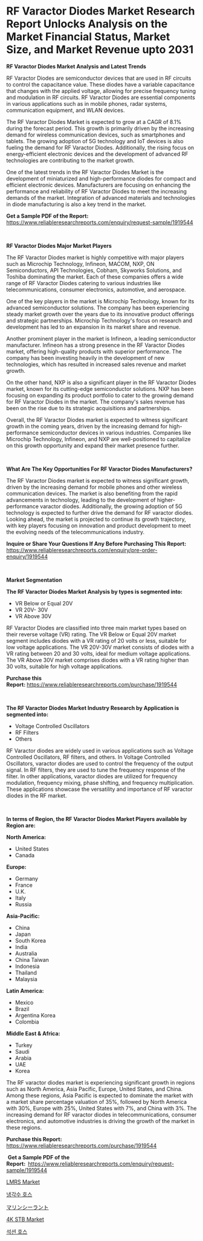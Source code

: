 <p><h1>RF Varactor Diodes Market Research Report Unlocks Analysis on the Market Financial Status, Market Size, and Market Revenue upto 2031</h1></p><p><strong>RF Varactor Diodes Market Analysis and Latest Trends</strong></p>
<p><p>RF Varactor Diodes are semiconductor devices that are used in RF circuits to control the capacitance value. These diodes have a variable capacitance that changes with the applied voltage, allowing for precise frequency tuning and modulation in RF circuits. RF Varactor Diodes are essential components in various applications such as in mobile phones, radar systems, communication equipment, and WLAN devices.</p><p>The RF Varactor Diodes Market is expected to grow at a CAGR of 8.1% during the forecast period. This growth is primarily driven by the increasing demand for wireless communication devices, such as smartphones and tablets. The growing adoption of 5G technology and IoT devices is also fueling the demand for RF Varactor Diodes. Additionally, the rising focus on energy-efficient electronic devices and the development of advanced RF technologies are contributing to the market growth.</p><p>One of the latest trends in the RF Varactor Diodes Market is the development of miniaturized and high-performance diodes for compact and efficient electronic devices. Manufacturers are focusing on enhancing the performance and reliability of RF Varactor Diodes to meet the increasing demands of the market. Integration of advanced materials and technologies in diode manufacturing is also a key trend in the market.</p></p>
<p><strong>Get a Sample PDF of the Report:&nbsp;</strong> <a href="https://www.reliableresearchreports.com/enquiry/request-sample/1919544">https://www.reliableresearchreports.com/enquiry/request-sample/1919544</a></p>
<p>&nbsp;</p>
<p><strong>RF Varactor Diodes Major Market Players</strong></p>
<p><p>The RF Varactor Diodes market is highly competitive with major players such as Microchip Technology, Infineon, MACOM, NXP, ON Semiconductors, API Technologies, Cobham, Skyworks Solutions, and Toshiba dominating the market. Each of these companies offers a wide range of RF Varactor Diodes catering to various industries like telecommunications, consumer electronics, automotive, and aerospace.</p><p>One of the key players in the market is Microchip Technology, known for its advanced semiconductor solutions. The company has been experiencing steady market growth over the years due to its innovative product offerings and strategic partnerships. Microchip Technology's focus on research and development has led to an expansion in its market share and revenue.</p><p>Another prominent player in the market is Infineon, a leading semiconductor manufacturer. Infineon has a strong presence in the RF Varactor Diodes market, offering high-quality products with superior performance. The company has been investing heavily in the development of new technologies, which has resulted in increased sales revenue and market growth.</p><p>On the other hand, NXP is also a significant player in the RF Varactor Diodes market, known for its cutting-edge semiconductor solutions. NXP has been focusing on expanding its product portfolio to cater to the growing demand for RF Varactor Diodes in the market. The company's sales revenue has been on the rise due to its strategic acquisitions and partnerships.</p><p>Overall, the RF Varactor Diodes market is expected to witness significant growth in the coming years, driven by the increasing demand for high-performance semiconductor devices in various industries. Companies like Microchip Technology, Infineon, and NXP are well-positioned to capitalize on this growth opportunity and expand their market presence further.</p></p>
<p>&nbsp;</p>
<p><strong>What Are The Key Opportunities For RF Varactor Diodes Manufacturers?</strong></p>
<p><p>The RF Varactor Diodes market is expected to witness significant growth, driven by the increasing demand for mobile phones and other wireless communication devices. The market is also benefiting from the rapid advancements in technology, leading to the development of higher-performance varactor diodes. Additionally, the growing adoption of 5G technology is expected to further drive the demand for RF varactor diodes. Looking ahead, the market is projected to continue its growth trajectory, with key players focusing on innovation and product development to meet the evolving needs of the telecommunications industry.</p></p>
<p><strong>Inquire or Share Your Questions If Any Before Purchasing This Report:</strong> <a href="https://www.reliableresearchreports.com/enquiry/pre-order-enquiry/1919544">https://www.reliableresearchreports.com/enquiry/pre-order-enquiry/1919544</a></p>
<p>&nbsp;</p>
<p><strong>Market Segmentation</strong></p>
<p><strong>The RF Varactor Diodes Market Analysis by types is segmented into:</strong></p>
<p><ul><li>VR Below or Equal 20V</li><li>VR 20V- 30V</li><li>VR Above 30V</li></ul></p>
<p><p>RF Varactor Diodes are classified into three main market types based on their reverse voltage (VR) rating. The VR Below or Equal 20V market segment includes diodes with a VR rating of 20 volts or less, suitable for low voltage applications. The VR 20V-30V market consists of diodes with a VR rating between 20 and 30 volts, ideal for medium voltage applications. The VR Above 30V market comprises diodes with a VR rating higher than 30 volts, suitable for high voltage applications.</p></p>
<p><strong>Purchase this Report:&nbsp;</strong><a href="https://www.reliableresearchreports.com/purchase/1919544">https://www.reliableresearchreports.com/purchase/1919544</a></p>
<p>&nbsp;</p>
<p><strong>The RF Varactor Diodes Market Industry Research by Application is segmented into:</strong></p>
<p><ul><li>Voltage Controlled Oscillators</li><li>RF Filters</li><li>Others</li></ul></p>
<p><p>RF Varactor diodes are widely used in various applications such as Voltage Controlled Oscillators, RF filters, and others. In Voltage Controlled Oscillators, varactor diodes are used to control the frequency of the output signal. In RF filters, they are used to tune the frequency response of the filter. In other applications, varactor diodes are utilized for frequency modulation, frequency mixing, phase shifting, and frequency multiplication. These applications showcase the versatility and importance of RF varactor diodes in the RF market.</p></p>
<p>&nbsp;</p>
<p><strong>In terms of Region, the RF Varactor Diodes Market Players available by Region are:</strong></p>
<p>
    <p> <strong> North America: </strong>
        <ul>
            <li>United States</li>
            <li>Canada</li>
        </ul>
        </p> 
    <p> <strong> Europe: </strong>
        <ul>
            <li>Germany</li>
            <li>France</li>
            <li>U.K.</li>
            <li>Italy</li>
            <li>Russia</li>
        </ul>
        </p> 
    <p> <strong> Asia-Pacific: </strong>
        <ul>
            <li>China</li>
            <li>Japan</li>
            <li>South Korea</li>
            <li>India</li>
            <li>Australia</li>
            <li>China Taiwan</li>
            <li>Indonesia</li>
            <li>Thailand</li>
            <li>Malaysia</li>
        </ul>
        </p> 
    <p> <strong> Latin America: </strong>
        <ul>
            <li>Mexico</li>
            <li>Brazil</li>
            <li>Argentina Korea</li>
            <li>Colombia</li>
        </ul>
        </p> 
    <p> <strong> Middle East & Africa: </strong>
        <ul>
            <li>Turkey</li>
            <li>Saudi</li>
            <li>Arabia</li>
            <li>UAE</li>
            <li>Korea</li>
        </ul>
    </p>
    </p>
<p><p>The RF varactor diodes market is experiencing significant growth in regions such as North America, Asia Pacific, Europe, United States, and China. Among these regions, Asia Pacific is expected to dominate the market with a market share percentage valuation of 35%, followed by North America with 30%, Europe with 25%, United States with 7%, and China with 3%. The increasing demand for RF varactor diodes in telecommunications, consumer electronics, and automotive industries is driving the growth of the market in these regions.</p></p>
<p><strong>Purchase this Report: </strong><a href="https://www.reliableresearchreports.com/purchase/1919544">https://www.reliableresearchreports.com/purchase/1919544</a></p>
<p>&nbsp;<strong>Get a Sample PDF of the Report:&nbsp;&nbsp;</strong><a href="https://www.reliableresearchreports.com/enquiry/request-sample/1919544">https://www.reliableresearchreports.com/enquiry/request-sample/1919544</a></p>
<p><strong></strong></p>
<p><p><a href="https://github.com/jaidynmorantestelletmjzya/Market-Research-Report-List-2/blob/main/lmrs-market.md">LMRS Market</a></p><p><a href="https://github.com/BrettWeberrt8767765/Market-Research-Report-List-1/blob/main/77380369846.md">냉각수 호스</a></p><p><a href="https://github.com/hilmi-2a/Market-Research-Report-List-1/blob/main/986804310713.md">マリンシーラント</a></p><p><a href="https://github.com/ruddyyedelwadw/Market-Research-Report-List-1/blob/main/4k-stb-market.md">4K STB Market</a></p><p><a href="https://github.com/nuekbpymrrz5/Market-Research-Report-List-1/blob/main/81230359845.md">석션 호스</a></p></p>